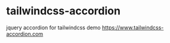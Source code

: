 # tailwindcss-accordion
jquery accordion for tailwindcss
demo <a href="https://www.tailwindcss-accordion.com" target="_blank">https://www.tailwindcss-accordion.com</a>
